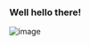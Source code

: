 ### Well hello there!

![image](https://user-images.githubusercontent.com/115421396/195872886-dada3cfd-140b-4308-b263-082284dadef0.png)

